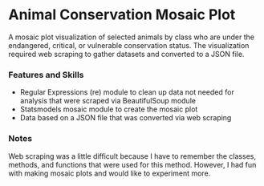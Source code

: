 # Animal Conservation Mosaic Plot

A mosaic plot visualization of selected animals by class who are under the endangered, critical, or vulnerable conservation status. The visualization required web scraping to gather datasets and converted to a JSON file.

### Features and Skills
- Regular Expressions (re) module to clean up data not needed for analysis that were scraped via BeautifulSoup module
- Statsmodels mosaic module to create the mosaic plot
- Data based on a JSON file that was converted via web scraping

### Notes
Web scraping was a little difficult because I have to remember the classes, methods, and functions that were used for this method. However, I had fun with making mosaic plots and would like to experiment more.
